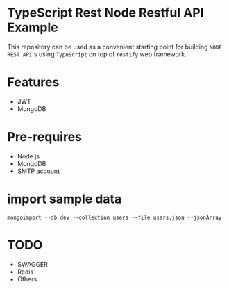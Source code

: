 # TypeScript Rest Node Restful API Example

This repository can be used as a convenient starting point for building
`NODE REST API`'s using `TypeScript` on top of `restify` web framework. 

# Features
 - JWT
 - MongoDB

# Pre-requires
 - Node.js
 - MongoDB
 - SMTP account


# import sample data
```
mongoimport --db dev --collection users --file users.json --jsonArray
```

# TODO
 - SWAGGER
 - Redis
 - Others
